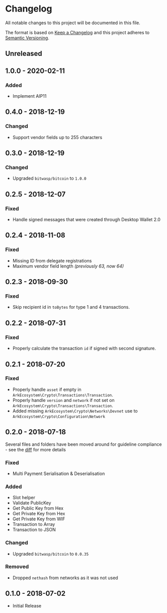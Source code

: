 # Changelog

All notable changes to this project will be documented in this file.

The format is based on [Keep a Changelog](http://keepachangelog.com/en/1.0.0/)
and this project adheres to [Semantic Versioning](http://semver.org/spec/v2.0.0.html).

## Unreleased

## 1.0.0 - 2020-02-11

### Added

- Implement AIP11

## 0.4.0 - 2018-12-19

### Changed

- Support vendor fields up to 255 characters

## 0.3.0 - 2018-12-19

### Changed

- Upgraded `bitwasp/bitcoin` to `1.0.0`

## 0.2.5 - 2018-12-07

### Fixed

- Handle signed messages that were created through Desktop Wallet 2.0

## 0.2.4 - 2018-11-08

### Fixed

- Missing ID from delegate registrations
- Maximum vendor field length _(previously 63, now 64)_

## 0.2.3 - 2018-09-30

### Fixed

- Skip recipient id in `toBytes` for type 1 and 4 transactions.

## 0.2.2 - 2018-07-31

### Fixed

- Properly calculate the transaction `id` if signed with second signature.

## 0.2.1 - 2018-07-20

### Fixed

- Properly handle `asset` if empty in `ArkEcosystem\Crypto\Transactions\Transaction`.
- Properly handle `version` and `network` if not set on `ArkEcosystem\Crypto\Transactions\Transaction`.
- Added missing `ArkEcosystem\Crypto\Networks\Devnet` use to `ArkEcosystem\Crypto\Configuration\Network`

## 0.2.0 - 2018-07-18

Several files and folders have been moved around for guideline compliance - see the [diff](https://github.com/ArkEcosystem/php-crypto/compare/0.1.0...0.2.0) for more details

### Fixed

- Multi Payment Serialisation & Deserialisation

### Added

- Slot helper
- Validate PublicKey
- Get Public Key from Hex
- Get Private Key from Hex
- Get Private Key from WIF
- Transaction to Array
- Transaction to JSON

### Changed

- Upgraded `bitwasp/bitcoin` to `0.0.35`

### Removed

- Dropped `nethash` from networks as it was not used

## 0.1.0 - 2018-07-02

- Initial Release
